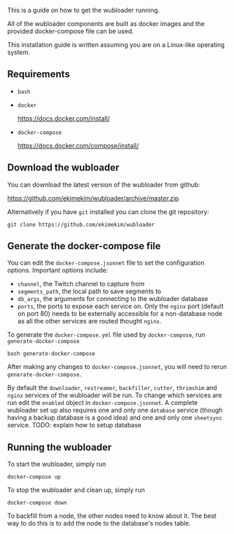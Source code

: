 This is a guide on how to get the wubloader running.

All of the wubloader components are built as docker images and the provided docker-compose file can be used.

This installation guide is written assuming you are on a Linux-like operating system.

## Requirements
* `bash`

* `docker`

  https://docs.docker.com/install/

* `docker-compose`

  https://docs.docker.com/compose/install/
  
  
  
## Download the wubloader

You can download the latest version of the wubloader from github:

  https://github.com/ekimekim/wubloader/archive/master.zip
  
Alternatively if you have `git` installed you can clone the git repository:

  `git clone https://github.com/ekimekim/wubloader`
  
  
## Generate the docker-compose file

You can edit the `docker-compose.jsonnet` file to set the configuration options. Important options include:

* `channel`, the Twitch channel to capture from
* `segments_path`, the local path to save segments to
* `db_args`, the arguments for connecting to the wubloader database
* `ports`, the ports to expose each service on. Only the `nginx` port (default on port 80) needs to be externally accessible for a non-database node as all the other services are routed thought `nginx`.

To generate the `docker-compose.yml` file used by `docker-compose`, run `generate-docker-compose`

  `bash generate-docker-compose`
  
After making any changes to `docker-compose.jsonnet`, you will need to rerun `generate-docker-compose`.

By default the `downloader`, `restreamer`, `backfiller`, `cutter`, `thrimshim` and `nginx` services of the wubloader will be run. To change which services are run edit the `enabled` object in `docker-compose.jsonnet`. A complete wubloader set up also requires one and only one `database` service (though having a backup database is a good idea) and one and only one `sheetsync` service. TODO: explain how to setup database 

## Running the wubloader

To start the wubloader, simply run

  `docker-compose up`
  
To stop the wubloader and clean up, simply run

  `docker-compose down`
  
To backfill from a node, the other nodes need to know about it. The best way to do this is to add the node to the database's nodes table.
